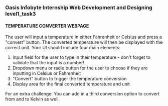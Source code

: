 
### Oasis Infobyte Internship Web Development and Designing level1_task3

#### TEMPERATURE CONVERTER WEBPAGE
The user will input a temperature in either Fahrenheit or Celsius and press a "convert" button. The converted temperature will then be displayed with the correct unit.
Your UI should include four main elements:

1) Input field for the user to type in their temperature - don't forget to validate that the input is a number!
2) Dropdown menu or radio button for the user to choose if they are inputting in Celsius or Fahrenheit
3) "Convert" button to trigger the temperature conversion
4) Display area for the final converted temperature and unit

For an extra challenge: You can add in a third conversion option to convert from and to Kelvin as well.


